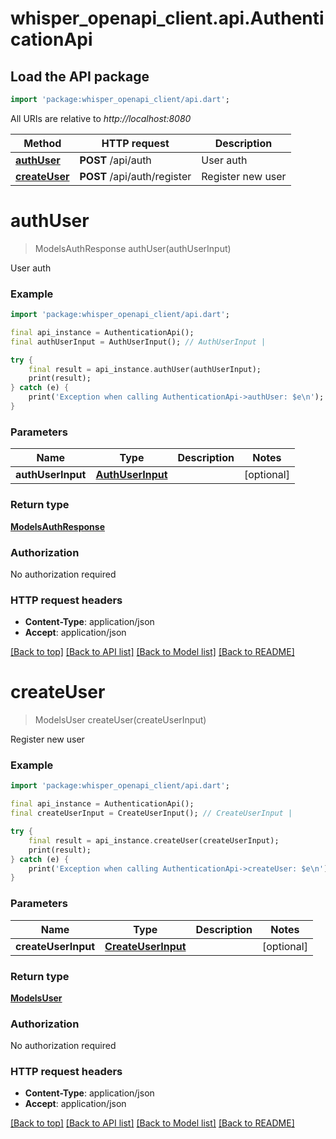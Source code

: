 # whisper_openapi_client.api.AuthenticationApi

## Load the API package
```dart
import 'package:whisper_openapi_client/api.dart';
```

All URIs are relative to *http://localhost:8080*

Method | HTTP request | Description
------------- | ------------- | -------------
[**authUser**](AuthenticationApi.md#authuser) | **POST** /api/auth | User auth
[**createUser**](AuthenticationApi.md#createuser) | **POST** /api/auth/register | Register new user


# **authUser**
> ModelsAuthResponse authUser(authUserInput)

User auth

### Example
```dart
import 'package:whisper_openapi_client/api.dart';

final api_instance = AuthenticationApi();
final authUserInput = AuthUserInput(); // AuthUserInput | 

try {
    final result = api_instance.authUser(authUserInput);
    print(result);
} catch (e) {
    print('Exception when calling AuthenticationApi->authUser: $e\n');
}
```

### Parameters

Name | Type | Description  | Notes
------------- | ------------- | ------------- | -------------
 **authUserInput** | [**AuthUserInput**](AuthUserInput.md)|  | [optional] 

### Return type

[**ModelsAuthResponse**](ModelsAuthResponse.md)

### Authorization

No authorization required

### HTTP request headers

 - **Content-Type**: application/json
 - **Accept**: application/json

[[Back to top]](#) [[Back to API list]](../README.md#documentation-for-api-endpoints) [[Back to Model list]](../README.md#documentation-for-models) [[Back to README]](../README.md)

# **createUser**
> ModelsUser createUser(createUserInput)

Register new user

### Example
```dart
import 'package:whisper_openapi_client/api.dart';

final api_instance = AuthenticationApi();
final createUserInput = CreateUserInput(); // CreateUserInput | 

try {
    final result = api_instance.createUser(createUserInput);
    print(result);
} catch (e) {
    print('Exception when calling AuthenticationApi->createUser: $e\n');
}
```

### Parameters

Name | Type | Description  | Notes
------------- | ------------- | ------------- | -------------
 **createUserInput** | [**CreateUserInput**](CreateUserInput.md)|  | [optional] 

### Return type

[**ModelsUser**](ModelsUser.md)

### Authorization

No authorization required

### HTTP request headers

 - **Content-Type**: application/json
 - **Accept**: application/json

[[Back to top]](#) [[Back to API list]](../README.md#documentation-for-api-endpoints) [[Back to Model list]](../README.md#documentation-for-models) [[Back to README]](../README.md)

